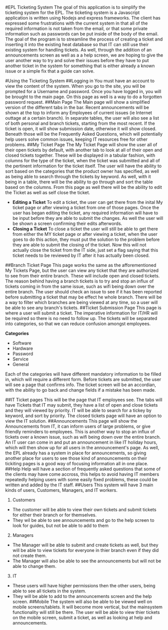 #EPL Ticketing System
The goal of this application is to simplify the ticketing system for the EPL. The ticketing system is a Javascript application is written using Nodejs and express frameworks. The client has expressed some frustrations with the current system in that all of the required information is not taken from the email, or that some private information such as passwords can be put inside of the body of the email. The goal of the program is to streamline the process of creating a ticket and inserting it into the existing heat database so that IT can still use their existing system for handling tickets. As well, through the addition of an announcements screen as well as a a help screen, we are hoping to give the user another way to try and solve their issues before they have to put another ticket in the system for something that is either already a known issue or a simple fix that a guide can solve. 

#Using the Ticketing System
##Logging in
You must have an account to view the content of the system. When you go to the site, you will be prompted for a Username and password. Once you have logged in, you will be brought to the main page. On this page as well is a way to do a forgotten password request. 
##Main Page
The Main page will show a simplified version of the different tabs in the bar. Recent announcements will be shown at the top to inform any Employees of current issues (ie Internet outtage at a certain branch). In separate tables, the user will also see a list of both personal and branch tickets, starting from the most recent. If the ticket is open, it will show submission date, otherwise it will show closed. Beneath those will be the Frequently Asked Questions, which will potentially help users solve common issues, keeping IT resources free for other problems.
##My Ticket Page
The My Ticket Page will show the user all of their open tickets by default, with another tab to look at all of their open and closed tickets together. These will be displayed in a tabular fashion, with columns for the type of the ticket, when the ticket was submitted and all of the pertinent information for the ticket itself. The user will have the ability to sort based on the categories that the product owner has specified, as well as being able to search through the tickets by keyword. As well, with it being in a table, there will be the ability to go through and sort the table based on the columns. From this page as well there will be the ability to edit the Ticket as well as self close the ticket.

  * **Editing a Ticket**
  To edit a ticket, the user can get there from the inital My ticket page or after viewing a ticket from one of those pages. Once the
  user has began editing the ticket, any required information will have to be input before they are able to submit the changes. As well   the user will be shown a screen confirming their edits afterwords.
  * **Closing a Ticket**
  To close a ticket the user will still be able to get there from either the MY ticket page or after viewing a ticket, when the user goes to do this action, they must put the solution to the problem before they are able to submit the closing of the ticket. Now this will not actually close the ticket from the IT side, just set a flag saying that this ticket needs to be reviewed by IT after it has actually been closed.

##Branch Ticket Page
This page works the same as the afforementioned My Tickets Page, but the user can view any ticket that they are authorized to see from their entire branch. These will include open and closed tickets. The reason behind having a branch tickets is to try and stop an influx of tickets coming in from the same issue, such as wifi being down over the entire branch. The user should check an issue to see if it has been reported before submitting a ticket that may be effect he whole branch. There will be a way to filter which branches are being viewed at any time, so a user will be able to see any branch's tickets. 
##Ticket Submission Page
This page is where a user will submit a ticket. The imperative information for IT/HR will be required so there is no need to follow up. The tickets will be separated into categories, so that we can reduce confusion amongst employees. 

**Categories**
  * Software
  * Hardware
  * Password
  * Service
  * General
  
Each of the categories will have different mandatory information to be filled in, which will require a different form.
Before tickets are submitted, the user will see a page that confirms info. The ticket screen will be an accordian, with the ability to go back and change fields if a mistake has been made.

##IT Ticket pages
This will be the page that IT employees see. The tabs will have Tickets that IT may submit, they have a list of open and close tickets and they will viewed by priority. IT will be able to search for a tickey by keyword, and sort by priority. The closed tickets page will have an option to view the IT solution.
##Announcements
This page will show the Announcements from IT, it can inform users of large problems, or give friendly reminders to employees. This is another way to stop an influx of tickets over a known issue, such as wifi being down over the entire branch. An IT user can come in and put an announcement in like IT holiday hours, which will then show up for all users in the announcement's page. As well, the EPL already has a system in place for announcements, so giving another place for users to see those kind of announcements on their tickiting pages is a good way of focusing information all in one place.
##Help
Help will have a section of frequently asked questions that some of the clients may have come accross, this helps to avoid having IT members repeatedly helping users with some easily fixed problems, these could be written and added by the IT staff. 
##Users
This system will have 3 main kinds of users, Customers, Managers, and IT workers.

1. Customers
  * The customer will be able to view their own tickets and submit tickets for either their branch or for themselves. 
  * They wil be able to see announcements and go to the help screen to look for guides, but not be able to add to them
2. Managers
  * The Manager will be able to submit and create tickets as well, but they will be able to view tickets for everyone in thier branch even if they did not create them.
  * The Manager will also be able to see the announcements but will not be able to change them.
3. IT
  * These users will have higher permissions then the other users, being able to see all tickets in the system.
  * They will be able to add to the announcements screen and the help screen.
##Mobile
The system will also be able to be viewed well on mobile screens/tablets. It will become more vertical, but the mainsystem functionality will still be there. The user will be able to view thier tickets on the mobile screen, submit a ticket, as well as looking at help and announcements. 

